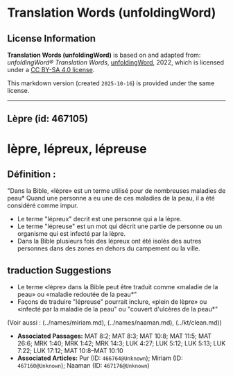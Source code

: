 # Translation Words (unfoldingWord)

## License Information

**Translation Words (unfoldingWord)** is based on and adapted from: _unfoldingWord® Translation Words_, [unfoldingWord](https://unfoldingword.org/utw), 2022, which is licensed under a [CC BY-SA 4.0 license](https://creativecommons.org/licenses/by-sa/4.0/legalcode.en).

This markdown version (created `2025-10-16`) is provided under the same license.



--------------------------------

## Lèpre (id: 467105)

lèpre, lépreux, lépreuse
========================

Définition :
------------

"Dans la Bible, «lèpre» est un terme utilisé pour de nombreuses maladies de peau\* Quand une personne a eu une de ces maladies de la peau, il a été considéré comme impur.

* Le terme "lépreux" decrit est une personne qui a la lèpre.
* Le terme "lépreuse" est un mot qui décrit une partie de personne ou un organisme qui est infecté par la lèpre.
* Dans la Bible plusieurs fois des lépreux ont été isolés des autres personnes dans des zones en dehors du campement ou la ville.

traduction Suggestions
----------------------

* Le terme «lèpre» dans la Bible peut être traduit comme «maladie de la peau» ou «maladie redoutée de la peau\*"
* Façons de traduire "lépreuse" pourrait inclure, «plein de lèpre» ou «infecté par la maladie de la peau" ou "couvert d'ulcères de la peau\*"

(Voir aussi : (../names/miriam.md), (../names/naaman.md), (../kt/clean.md))

* **Associated Passages:** MAT 8:2; MAT 8:3; MAT 10:8; MAT 11:5; MAT 26:6; MRK 1:40; MRK 1:42; MRK 14:3; LUK 4:27; LUK 5:12; LUK 5:13; LUK 7:22; LUK 17:12; MAT 10:8–MAT 10:10
* **Associated Articles:** Pur (ID: `466764@Unknown`); Miriam (ID: `467160@Unknown`); Naaman (ID: `467176@Unknown`)

